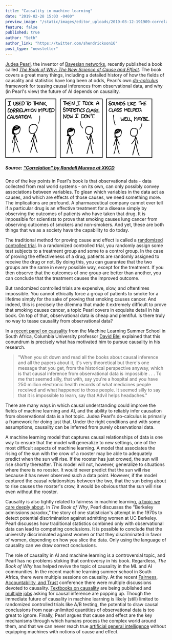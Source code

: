 ```yaml
---
title: "Causality in machine learning"
date: "2019-02-28 15:03 -0400"
preview_image: "/static/images/editor_uploads/2019-03-12-191909-correlation.png"
feature: false
published: true
author: "Seth"
author_link: "https://twitter.com/shendrickson16"
post_type: "newsletter"
---
```


[Judea Pearl](https://en.wikipedia.org/wiki/Judea_Pearl), the inventor of [Bayesian networks](https://en.wikipedia.org/wiki/Bayesian_network), recently published a book called _[The Book of Why: The New Science of Cause and Effect](https://www.amazon.com/dp/B075CR9QBJ/)_. The book covers a great many things, including a detailed history of how the fields of causality and statistics have long been at odds, Pearl's own [_do-calculus_](https://www.inference.vc/untitled/) framework for teasing causal inferences from observational data, and why (in Pearl's view) the future of AI depends on causality. 

![](/static/images/editor_uploads/2019-03-12-191909-correlation.png)
##### Source: ["Correlation" by Randall Munroe at XKCD](https://xkcd.com/552/)

One of the key points in Pearl's book is that observational data - data collected from real world systems - on its own, can only possibly convey associations between variables. To glean which variables in the data act as causes, and which are effects of those causes, we need something more. The implications are profound. A pharmaceutical company cannot ever tell if a particular drug is an effective treatment for a disease simply by observing the outcomes of patients who have taken that drug. It is impossible for scientists to prove that smoking causes lung cancer from observing outcomes of smokers and non-smokers. And yet, these are both things that we as a society have the capability to do today.

The traditional method for proving cause and effect is called a [randomized controlled trial](https://en.wikipedia.org/wiki/Randomized_controlled_trial). In a randomized controlled trial, you randomly assign some test subjects to a treatment group and some to a control group. In the case of proving the effectiveness of a drug, patients are randomly assigned to receive the drug or not. By doing this, you can guarantee that the two groups are the same in every possible way, except for the treatment. If you then observe that the outcomes of one group are better than another, you can conclude that the treatment causes the improved outcome.

But randomized controlled trials are expensive, slow, and oftentimes impossible. You cannot ethically force a group of patients to smoke for a lifetime simply for the sake of proving that smoking causes cancer. And indeed, this is precisely the dilemma that made it extremely difficult to prove that smoking causes cancer, a topic Pearl covers in exquisite detail in his book. On top of that, observational data is cheap and plentiful. Is there truly no way to tease causality from observational data?

In a [recent panel on causality](https://www.youtube.com/watch?v=ynVr_zzUXtw) from the Machine Learning Summer School in South Africa, Columbia University professor [David Blei](http://www.cs.columbia.edu/~blei/) explained that this conundrum is precisely what has motivated him to pursue causality in his research.

> "When you sit down and read all the books about causal inference and all the papers about it, it's very theoretical but there's one message that you get, from the historical perspective anyway, which is that causal inference from observational data is impossible . . . To me that seemed silly, that with, say you're a hospital and you have 250 million electronic health records of what medicines people received and what happened to those people. It seemed silly to say that it is impossible to learn, say that Advil helps headaches."

There are many ways in which causal understanding could improve the fields of machine learning and AI, and the ability to reliably infer causation from observational data is a hot topic. Judea Pearl's do-calculus is primarily a framework for doing just that. Under the right conditions and with some assumptions, causality can be inferred from purely observational data.

A machine learning model that captures causal relationships of data is one way to ensure that the model will generalize to new settings, one of the most difficult aspects of machine learning. A model that associates the rising of the sun with the crow of a rooster may be able to adequately predict when the sun will rise. If the rooster has just crowed, the sun will rise shortly thereafter. This model will not, however, generalize to situations where there is no rooster. It would never predict that the sun will rise because it has never observed such a data point. However, if the model captured the causal relationships between the two, that the sun being about to rise causes the rooster's crow, it would be obvious that the sun will rise even without the rooster.

Causality is also tightly related to fairness in machine learning, [a topic we care deeply about](https://blog.fastforwardlabs.com/newsletters/2019-02-06-client.html). In _The Book of Why_, Pearl discusses the "Berkeley admissions paradox," the story of one statistician's attempt in the 1970s to detect potential discrimination against admitting women at UC Berkeley. Pearl discusses how traditional statistics combined only with observational data can lead to competing conclusions. It is possible to conclude that the university discriminated against women or that they discriminated in favor of women, depending on how you slice the data. Only using the language of causality can we draw correct conclusions.

The role of causality in AI and machine learning is a controversial topic, and Pearl has no problems stoking that controversy in his book. Regardless, _The Book of Why_ has helped revive the topic of causality in the ML and AI communities. In the recent machine learning summer school in South Africa, there were multiple sessions on causality. At the recent [Fairness, Accountability, and Trust](https://fatconference.org/2019/) conference there were multiple discussions devoted to causality. [Textbooks on causality](https://www.hsph.harvard.edu/miguel-hernan/causal-inference-book/) are being published and [multiple](https://www.glassdoor.com/job-listing/data-scientist-causal-inference-and-experimental-design-marketing-science-rd-facebook-JV_IC1150505_KO0,76_KE77,85.htm?jl=3014078256&ctt=1549578150049) [jobs](https://www.glassdoor.com/job-listing/researcher-causality-and-machine-learning-microsoft-JV_IC1150499_KO0,41_KE42,51.htm?jl=3087412884&ctt=1549578042811) asking for causal inference are popping up. Though the immediate future of causality in machine learning is likely (still) limited to randomized controlled trials like A/B testing, the potential to draw causal conclusions from near-unlimited quantities of observational data is too great to ignore. Finally, Pearl argues that cause and effect are the key mechanisms through which humans process the complex world around them, and that we can never reach true [artificial general intelligence](https://en.wikipedia.org/wiki/Artificial_general_intelligence) without equipping machines with notions of cause and effect.